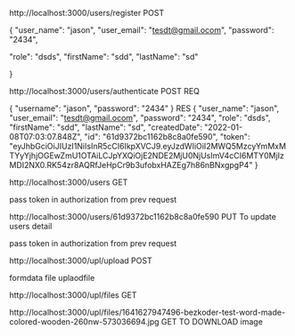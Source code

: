 

http://localhost:3000/users/register POST
 
{
    "user_name": "jason",
    "user_email": "tesdt@gmail.ocom",
  "password": "2434",

  "role": "dsds",
    "firstName": "sdd",
    "lastName": "sd"

}

http://localhost:3000/users/authenticate POST
REQ

{
    "username": "jason",
    "password": "2434"
}
RES
{
    "user_name": "jason",
    "user_email": "tesdt@gmail.ocom",
    "password": "2434",
    "role": "dsds",
    "firstName": "sdd",
    "lastName": "sd",
    "createdDate": "2022-01-08T07:03:07.848Z",
    "id": "61d9372bc1162b8c8a0fe590",
    "token": "eyJhbGciOiJIUzI1NiIsInR5cCI6IkpXVCJ9.eyJzdWIiOiI2MWQ5MzcyYmMxMTYyYjhjOGEwZmU1OTAiLCJpYXQiOjE2NDE2MjU0NjUsImV4cCI6MTY0MjIzMDI2NX0.RK54zr8AQRfJeHpCr9b3ufobxHAZEg7h86nBNxgpgP4"
}


http://localhost:3000/users  GET

pass token in authorization from prev request


http://localhost:3000/users/61d9372bc1162b8c8a0fe590  PUT  To update users detail

pass token in authorization from prev request


http://localhost:3000/upl/upload POST

formdata file  uplaodfile

http://localhost:3000/upl/files  GET

http://localhost:3000/upl/files/1641627947496-bezkoder-test-word-made-colored-wooden-260nw-573036694.jpg  GET TO DOWNLOAD image
